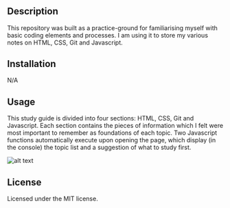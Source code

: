 # <Prework Repository>

## Description

This repository was built as a practice-ground for familiarising myself with basic coding elements and processes. I am using it to store my various notes on HTML, CSS, Git and Javascript. 

## Installation

N/A

## Usage

This study guide is divided into four sections: HTML, CSS, Git and Javascript. Each section contains the pieces of information which I felt were most important to remember as foundations of each topic. Two Javascript functions automatically execute upon opening the page, which display (in the console) the topic list and a suggestion of what to study first.

![alt text](assets/images/consolescreenshot.png)

## License

Licensed under the MIT license.